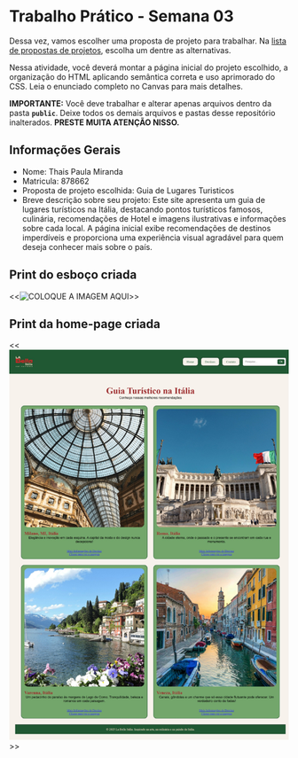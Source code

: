 # Trabalho Prático - Semana 03

Dessa vez, vamos escolher uma proposta de projeto para trabalhar. Na [lista de propostas de projetos](propostas-projetos.md), escolha um dentre as alternativas.

Nessa atividade, você deverá montar a página inicial do projeto escolhido, a organização do HTML aplicando semântica correta e uso aprimorado do CSS. Leia o enunciado completo no Canvas para mais detalhes.

**IMPORTANTE:** Você deve trabalhar e alterar apenas arquivos dentro da pasta **`public`**. Deixe todos os demais arquivos e pastas desse repositório inalterados. **PRESTE MUITA ATENÇÃO NISSO.**

## Informações Gerais

- Nome: Thais Paula Miranda
- Matricula: 878662
- Proposta de projeto escolhida: Guia de Lugares Turisticos
- Breve descrição sobre seu projeto: Este site apresenta um guia de lugares turísticos na Itália, destacando pontos turísticos famosos, culinária, recomendações de Hotel e imagens ilustrativas e informações sobre cada local. A página inicial exibe recomendações de destinos imperdíveis e proporciona uma experiência visual agradável para quem deseja conhecer mais sobre o país.

## Print do esboço criada

<<![  COLOQUE A IMAGEM AQUI ](<public/Wireframe - Esboço.jpg>)>>


## Print da home-page criada

<<![ COLOQUE A IMAGEM AQUI ](<public/Exibição da Home-Page.jpeg>)>>
